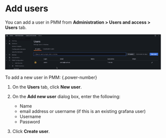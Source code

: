 
# Add users

You can add a user in PMM from **Administration > Users and access > Users** tab.

![!](../../_images/PMM-manage-users.png)

To add a new user in PMM:
{.power-number}

1. On the **Users** tab, click **New user**.
2. On the **Add new user** dialog box, enter the following:
    - Name
    - email address or username (if this is an existing grafana user)
    - Username
    - Password

3. Click **Create user**.
